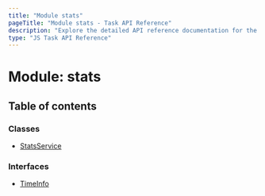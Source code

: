 ```yaml
---
title: "Module stats"
pageTitle: "Module stats - Task API Reference"
description: "Explore the detailed API reference documentation for the Module stats within the Task API SDK for the Golem Network."
type: "JS Task API Reference"
---
```

# Module: stats

## Table of contents

### Classes

- [StatsService](../classes/stats.StatsService)

### Interfaces

- [TimeInfo](../interfaces/stats.TimeInfo)
